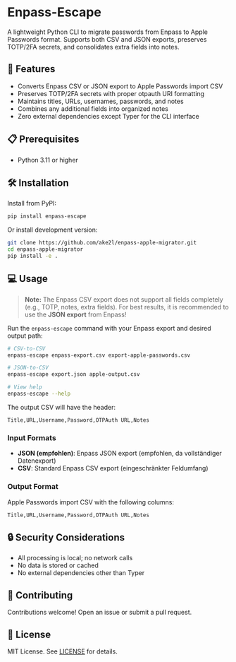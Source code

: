 # Enpass-Escape

A lightweight Python CLI to migrate passwords from Enpass to Apple Passwords format. Supports both CSV and JSON exports, preserves TOTP/2FA secrets, and consolidates extra fields into notes.

## 🚀 Features

- Converts Enpass CSV or JSON export to Apple Passwords import CSV
- Preserves TOTP/2FA secrets with proper otpauth URI formatting
- Maintains titles, URLs, usernames, passwords, and notes
- Combines any additional fields into organized notes
- Zero external dependencies except Typer for the CLI interface

## 📋 Prerequisites

- Python 3.11 or higher

## 🛠️ Installation

Install from PyPI:

```bash
pip install enpass-escape
```

Or install development version:

```bash
git clone https://github.com/ake2l/enpass-apple-migrator.git
cd enpass-apple-migrator
pip install -e .
```

## 💻 Usage

> **Note:** The Enpass CSV export does not support all fields completely (e.g., TOTP, notes, extra fields). For best results, it is recommended to use the **JSON export** from Enpass!

Run the `enpass-escape` command with your Enpass export and desired output path:

```bash
# CSV-to-CSV
enpass-escape enpass-export.csv export-apple-passwords.csv

# JSON-to-CSV
enpass-escape export.json apple-output.csv

# View help
enpass-escape --help
```

The output CSV will have the header:

```csv
Title,URL,Username,Password,OTPAuth URL,Notes
```

### Input Formats

- **JSON (empfohlen)**: Enpass JSON export (empfohlen, da vollständiger Datenexport)
- **CSV**: Standard Enpass CSV export (eingeschränkter Feldumfang)

### Output Format

Apple Passwords import CSV with the following columns:

```csv
Title,URL,Username,Password,OTPAuth URL,Notes
```

## 🔒 Security Considerations

- All processing is local; no network calls
- No data is stored or cached
- No external dependencies other than Typer

## 🤝 Contributing

Contributions welcome! Open an issue or submit a pull request.

## 📝 License

MIT License. See [LICENSE](LICENSE) for details.